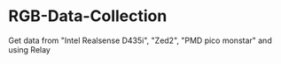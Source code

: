 # RGB-Data-Collection
Get data from "Intel Realsense D435i", "Zed2", "PMD pico monstar" and using Relay
